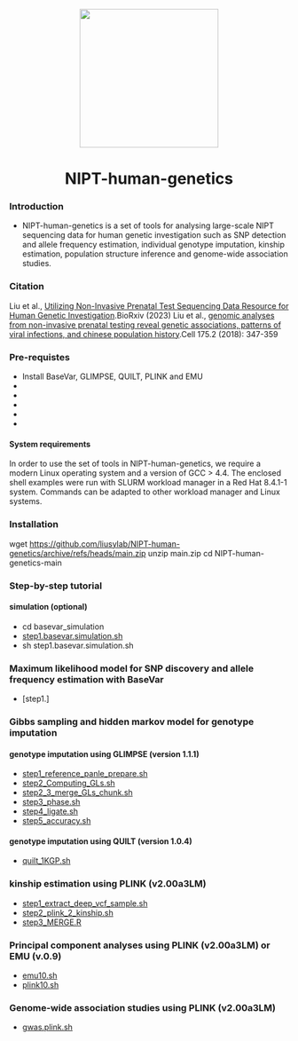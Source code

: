 <p align="center">
  <a href="https://github.com/liusylab/NIPT-human-genetics">
    <img height="250" src="https://github.com/liusylab/NIPT-human-genetics/blob/main/docs/assets/images/NIPT-Human-Genetics.png">
  </a>
  <h1 align="center">NIPT-human-genetics</h1>
</p>


### Introduction
- NIPT-human-genetics is a set of tools for analysing large-scale NIPT sequencing data for human genetic investigation such as SNP detection and allele frequency estimation, individual genotype imputation, kinship estimation, population structure inference and genome-wide association studies.

### Citation
Liu et al., [Utilizing Non-Invasive Prenatal Test Sequencing Data Resource for Human Genetic Investigation](https://www.biorxiv.org/content/10.1101/2023.12.11.570976v1).BioRxiv (2023)
Liu et al., [genomic analyses from non-invasive prenatal testing reveal genetic associations, patterns of viral infections, and chinese population history](https://doi.org/10.1016/j.cell.2018.08.016).Cell 175.2 (2018): 347-359

### Pre-requistes
- Install BaseVar, GLIMPSE, QUILT, PLINK and EMU
- [BaseVar]: <https://github.com/ShujiaHuang/basevar/tree/master>
- [GLIMPSE]: <https://odelaneau.github.io/GLIMPSE/docs/installation>
- [QUILT]: <https://github.com/rwdavies/QUILT/blob/master/README_QUILT1.md> (optional)
- [PLINK]: <https://www.cog-genomics.org/plink/2.0/>
- [EMU]: <https://github.com/Rosemeis/emu> (optional)

#### System requirements
In order to use the set of tools in NIPT-human-genetics, we require a modern Linux operating system and a version of GCC > 4.4. 
The enclosed shell examples were run with SLURM workload manager in a Red Hat 8.4.1-1 system. Commands can be adapted to other workload manager and Linux systems.

### Installation
wget https://github.com/liusylab/NIPT-human-genetics/archive/refs/heads/main.zip
unzip main.zip
cd NIPT-human-genetics-main

### Step-by-step tutorial
#### simulation (optional)
- cd basevar_simulation
- [step1.basevar.simulation.sh](./basevar_simulation/step1.basevar.simulation.sh)
- sh step1.basevar.simulation.sh

### Maximum likelihood model for SNP discovery and allele frequency estimation with BaseVar
- [step1.]

### Gibbs sampling and hidden markov model for genotype imputation
#### genotype imputation using GLIMPSE (version 1.1.1)
- [step1_reference_panle_prepare.sh](./glimpse_imputation/step1_reference_panle_prepare.sh)
- [step2_Computing_GLs.sh](./glimpse_imputation/step2_Computing_GLs.sh)
- [step2_3_merge_GLs_chunk.sh](./glimpse_imputation/step2_3_merge_GLs_chunk.sh)
- [step3_phase.sh](./glimpse_imputation/step3_phase.sh)
- [step4_ligate.sh](./glimpse_imputation/step4_ligate.sh)
- [step5_accuracy.sh](./glimpse_imputation/step5_accuracy.sh)

#### genotype imputation using QUILT (version 1.0.4)
- [quilt_1KGP.sh](./quilt_imputation/quilt_1KGP.sh)

### kinship estimation using PLINK (v2.00a3LM)
- [step1_extract_deep_vcf_sample.sh](./kinship/step1_extract_deep_vcf_sample.sh)
- [step2_plink_2_kinship.sh](./kinship/step2_plink_2_kinship.sh)
- [step3_MERGE.R](./kinship/step3_MERGE.R)

### Principal component analyses using PLINK (v2.00a3LM) or EMU (v.0.9)
- [emu10.sh](./pca/emu10.sh)
- [plink10.sh](./pca/plink10.sh)

### Genome-wide association studies using PLINK (v2.00a3LM)
- [gwas.plink.sh](./gwas/gwas.plink.sh)

